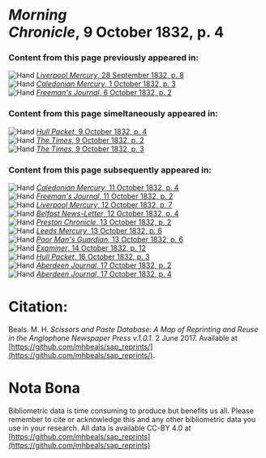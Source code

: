 # *Morning Chronicle*, 9 October 1832, p. 4  
  
### Content from this page previously appeared in:  
![Hand](http://scissorsandpaste.net/wp-content/uploads/2017/06/smallhandpointer.png) [*Liverpool Mercury*, 28 September 1832, p. 8](https://mhbeals.github.io/sap_html/Liverpool-Mercury/Liverpool-Mercury-28-September-1832-p-8)  
![Hand](http://scissorsandpaste.net/wp-content/uploads/2017/06/smallhandpointer.png) [*Caledonian Mercury*, 1 October 1832, p. 3](https://mhbeals.github.io/sap_html/Caledonian-Mercury/Caledonian-Mercury-1-October-1832-p-3)  
![Hand](http://scissorsandpaste.net/wp-content/uploads/2017/06/smallhandpointer.png) [*Freeman's Journal*, 6 October 1832, p. 2](https://mhbeals.github.io/sap_html/Freeman's-Journal/Freeman's-Journal-6-October-1832-p-2)  
  
### Content from this page simeltaneously appeared in:  
![Hand](http://scissorsandpaste.net/wp-content/uploads/2017/06/smallhandpointer.png) [*Hull Packet*, 9 October 1832, p. 4](https://mhbeals.github.io/sap_html/Hull-Packet/Hull-Packet-9-October-1832-p-4)  
![Hand](http://scissorsandpaste.net/wp-content/uploads/2017/06/smallhandpointer.png) [*The Times*, 9 October 1832, p. 2](https://mhbeals.github.io/sap_html/The-Times/The-Times-9-October-1832-p-2)  
![Hand](http://scissorsandpaste.net/wp-content/uploads/2017/06/smallhandpointer.png) [*The Times*, 9 October 1832, p. 3](https://mhbeals.github.io/sap_html/The-Times/The-Times-9-October-1832-p-3)  
  
### Content from this page subsequently appeared in:  
![Hand](http://scissorsandpaste.net/wp-content/uploads/2017/06/smallhandpointer.png) [*Caledonian Mercury*, 11 October 1832, p. 4](https://mhbeals.github.io/sap_html/Caledonian-Mercury/Caledonian-Mercury-11-October-1832-p-4)  
![Hand](http://scissorsandpaste.net/wp-content/uploads/2017/06/smallhandpointer.png) [*Freeman's Journal*, 11 October 1832, p. 2](https://mhbeals.github.io/sap_html/Freeman's-Journal/Freeman's-Journal-11-October-1832-p-2)  
![Hand](http://scissorsandpaste.net/wp-content/uploads/2017/06/smallhandpointer.png) [*Liverpool Mercury*, 12 October 1832, p. 7](https://mhbeals.github.io/sap_html/Liverpool-Mercury/Liverpool-Mercury-12-October-1832-p-7)  
![Hand](http://scissorsandpaste.net/wp-content/uploads/2017/06/smallhandpointer.png) [*Belfast News-Letter*, 12 October 1832, p. 4](https://mhbeals.github.io/sap_html/Belfast-News-Letter/Belfast-News-Letter-12-October-1832-p-4)  
![Hand](http://scissorsandpaste.net/wp-content/uploads/2017/06/smallhandpointer.png) [*Preston Chronicle*, 13 October 1832, p. 2](https://mhbeals.github.io/sap_html/Preston-Chronicle/Preston-Chronicle-13-October-1832-p-2)  
![Hand](http://scissorsandpaste.net/wp-content/uploads/2017/06/smallhandpointer.png) [*Leeds Mercury*, 13 October 1832, p. 6](https://mhbeals.github.io/sap_html/Leeds-Mercury/Leeds-Mercury-13-October-1832-p-6)  
![Hand](http://scissorsandpaste.net/wp-content/uploads/2017/06/smallhandpointer.png) [*Poor Man's Guardian*, 13 October 1832, p. 6](https://mhbeals.github.io/sap_html/Poor-Man's-Guardian/Poor-Man's-Guardian-13-October-1832-p-6)  
![Hand](http://scissorsandpaste.net/wp-content/uploads/2017/06/smallhandpointer.png) [*Examiner*, 14 October 1832, p. 12](https://mhbeals.github.io/sap_html/Examiner/Examiner-14-October-1832-p-12)  
![Hand](http://scissorsandpaste.net/wp-content/uploads/2017/06/smallhandpointer.png) [*Hull Packet*, 16 October 1832, p. 3](https://mhbeals.github.io/sap_html/Hull-Packet/Hull-Packet-16-October-1832-p-3)  
![Hand](http://scissorsandpaste.net/wp-content/uploads/2017/06/smallhandpointer.png) [*Aberdeen Journal*, 17 October 1832, p. 2](https://mhbeals.github.io/sap_html/Aberdeen-Journal/Aberdeen-Journal-17-October-1832-p-2)  
![Hand](http://scissorsandpaste.net/wp-content/uploads/2017/06/smallhandpointer.png) [*Aberdeen Journal*, 17 October 1832, p. 4](https://mhbeals.github.io/sap_html/Aberdeen-Journal/Aberdeen-Journal-17-October-1832-p-4)  


# Citation: 

Beals. M. H. *Scissors and Paste Database: A Map of Reprinting and Reuse in the Anglophone Newspaper Press v.1.0.1.* 2 June 2017. Available at [https://github.com/mhbeals/sap_reprints/](https://github.com/mhbeals/sap_reprints/). 

# Nota Bona

Bibliometric data is time consuming to produce but benefits us all. Please remember to cite or acknowledge this and any other bibliometric data you use in your research. All data is available CC-BY 4.0 at [https://github.com/mhbeals/sap_reprints](https://github.com/mhbeals/sap_reprints)